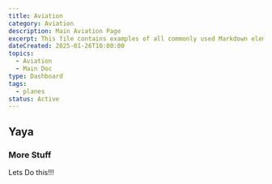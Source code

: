 ```yaml
---
title: Aviation
category: Aviation
description: Main Aviation Page
excerpt: This file contains examples of all commonly used Markdown elements. Use it to test your CSS styles.
dateCreated: 2025-01-26T10:00:00
topics:
  - Aviation
  - Main Doc
type: Dashboard
tags:
  - planes
status: Active  
---
```

## Yaya 
### More Stuff

Lets Do this!!!